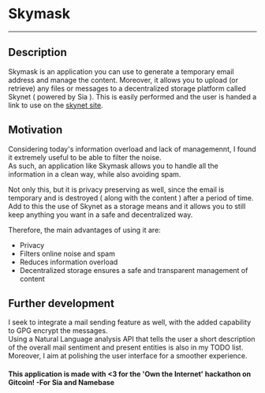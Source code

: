 # Skymask

----
## Description

Skymask is an application you can use to generate a temporary email address and manage the content.
Moreover, it allows you to upload (or retrieve) any files or messages to a decentralized storage platform called Skynet ( powered by Sia ).
This is easily performed and the user is handed a link to use on the [skynet site](https://siasky.net).

## Motivation

Considering today's information overload and lack of managemennt, I found it extremely useful to be able to filter the noise.  
As such, an application like Skymask allows you to handle all the information in a clean way, while also avoiding spam.  

Not only this, but it is privacy preserving as well, since the email is temporary and is destroyed ( along with the content ) after a period of time.  
Add to this the use of Skynet as a storage means and it allows you to still keep anything you want in a safe and decentralized way.

Therefore, the main advantages of using it are:
* Privacy
* Filters online noise and spam
* Reduces information overload
* Decentralized storage ensures a safe and transparent management of content

## Further development

I seek to integrate a mail sending feature as well, with the added capability to GPG encrypt the messages.  
Using a Natural Language analysis API that tells the user a short description of the overall mail sentiment and present entities is also in my TODO list.  
Moreover, I aim at polishing the user interface for a smoother experience.



#### This application is made with <3 for the 'Own the Internet' hackathon on Gitcoin! -For Sia and Namebase
